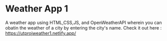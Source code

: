 # Weather App 1
A weather app using HTML,CSS,JS, and OpenWeatherAPI wherein you can obatin the weather of a city by entering the city's name. 
Check it out here :  https://utprojweather1.netlify.app/
